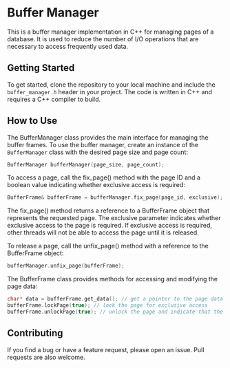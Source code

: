 # Buffer Manager
This is a buffer manager implementation in C++ for managing pages of a database. It is used to reduce the number of I/O operations that are necessary to access frequently used data.

## Getting Started
To get started, clone the repository to your local machine and include the `buffer_manager.h` header in your project. The code is written in C++ and requires a C++ compiler to build.

## How to Use
The BufferManager class provides the main interface for managing the buffer frames. To use the buffer manager, create an instance of the `BufferManager` class with the desired page size and page count:

```cpp
BufferManager bufferManager(page_size, page_count);
```
  
To access a page, call the fix_page() method with the page ID and a boolean value indicating whether exclusive access is required:
  
```cpp
BufferFrame& bufferFrame = bufferManager.fix_page(page_id, exclusive);
```
The fix_page() method returns a reference to a BufferFrame object that represents the requested page. The exclusive parameter indicates whether exclusive access to the page is required. If exclusive access is required, other threads will not be able to access the page until it is released.

To release a page, call the unfix_page() method with a reference to the BufferFrame object:

```cpp
bufferManager.unfix_page(bufferFrame);
```
  
The BufferFrame class provides methods for accessing and modifying the page data:

```cpp
char* data = bufferFrame.get_data(); // get a pointer to the page data
bufferFrame.lockPage(true); // lock the page for exclusive access
bufferFrame.unlockPage(true); // unlock the page and indicate that the page has been modified
```
## Contributing
If you find a bug or have a feature request, please open an issue. Pull requests are also welcome.

